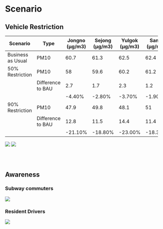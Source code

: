 # Scenario
## Vehicle Restriction
| Scenario          	| Type              	| Jongno (µg/m3) 	| Sejong (µg/m3) 	| Yulgok (µg/m3) 	| Samil (µg/m3)   	| Pirun (µg/m3)  	|
|-------------------	|-------------------	|----------------	|----------------	|----------------	|---------	|---------	|
| Business as Usual 	| PM10              	| 60.7           	| 61.3           	| 62.5           	| 62.4    	| 63.6    	|
| 50% Restriction   	| PM10              	| 58             	| 59.6           	| 60.2           	| 61.2    	| 61.3    	|
|                   	| Difference to BAU 	| 2.7            	| 1.7            	| 2.3            	| 1.2     	| 2.3     	|
|                   	|                   	| -4.40%         	| -2.80%         	| -3.70%         	| -1.90%  	| -3.60%  	|
| 90% Restriction   	| PM10              	| 47.9           	| 49.8           	| 48.1           	| 51      	| 47.9    	|
|                   	| Difference to BAU 	| 12.8           	| 11.5           	| 14.4           	| 11.4    	| 15.7    	|
|                   	|                   	| -21.10%        	| -18.80%        	| -23.00%        	| -18.30% 	| -24.70% 	|

![](https://i.imgur.com/Jbwz2jw.png)
![](https://i.imgur.com/kc8QYmp.png)

<br><br>

## Awareness
### Subway commuters

![](https://i.imgur.com/afBVJas.png)

### Resident Drivers

![](https://i.imgur.com/9FI8LXF.png)


<!--
## Health Distribution

In terms of health distribution, subway commuters experienced a sudden health decline between January 16th and 30th, and maintained until the end of the simulation. The great decline was due to the elevation of PM<sub>10</sub> that exceeded 100µg/m<sup>3</sup> about 2-3 days that did not happen in early January. The density of the curve varies can be seen by dates, but in fact varies by whether the agents are outdoors when PM<sub>10</sub> exceeds 100µg/m<sup>3</sup>. For example, the agents health on February 26th and March 12th is distributed across 0-110. 

![HC_Employees](https://i.imgur.com/j9FXvrb.png)

![HC_Drivers](https://i.imgur.com/aQdJcnE.png)
-->


<br><br>


